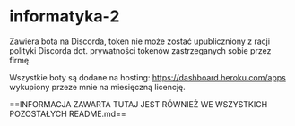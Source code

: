 # informatyka-2

Zawiera bota na Discorda, token nie może zostać upubliczniony z racji polityki Discorda dot. prywatności
tokenów zastrzeganych sobie przez firmę.


Wszystkie boty są dodane na hosting: https://dashboard.heroku.com/apps wykupiony przeze mnie na
miesięczną licencję.

==INFORMACJA ZAWARTA TUTAJ JEST RÓWNIEŻ WE WSZYSTKICH POZOSTAŁYCH README.md==
